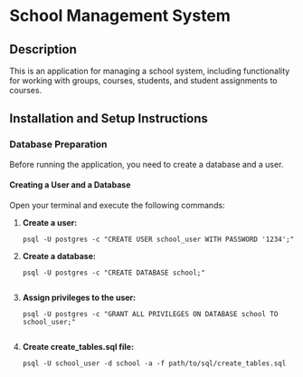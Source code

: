 # School Management System

## Description

This is an application for managing a school system, including functionality for working with groups, courses, students, and student assignments to courses.

## Installation and Setup Instructions

### Database Preparation

Before running the application, you need to create a database and a user.

#### Creating a User and a Database

Open your terminal and execute the following commands:

1. **Create a user:**
   ```shell
   psql -U postgres -c "CREATE USER school_user WITH PASSWORD '1234';"

2. **Create a database:**
   ```shell
   psql -U postgres -c "CREATE DATABASE school;"


3. **Assign privileges to the user:**
   ```shell
   psql -U postgres -c "GRANT ALL PRIVILEGES ON DATABASE school TO school_user;"


4. **Create create_tables.sql file:**
   ```shell
   psql -U school_user -d school -a -f path/to/sql/create_tables.sql
   